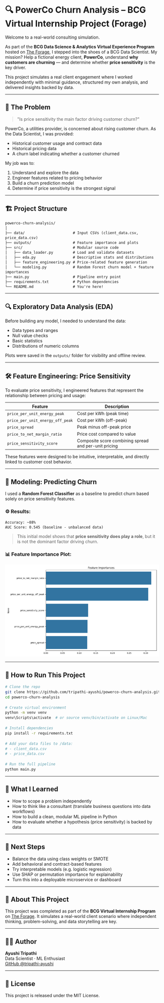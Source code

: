 # 🔍 PowerCo Churn Analysis – BCG Virtual Internship Project (Forage)

Welcome to a real-world consulting simulation.

As part of the **BCG Data Science & Analytics Virtual Experience Program** hosted on [The Forage](https://www.theforage.com/), I stepped into the shoes of a BCG Data Scientist. My mission? Help a fictional energy client, **PowerCo**, understand **why customers are churning** — and determine whether **price sensitivity** is the key driver.

This project simulates a real client engagement where I worked independently with minimal guidance, structured my own analysis, and delivered insights backed by data.

---

## 🧠 The Problem

> "Is price sensitivity the main factor driving customer churn?"

PowerCo, a utilities provider, is concerned about rising customer churn. As the Data Scientist, I was provided:
- Historical customer usage and contract data
- Historical pricing data
- A churn label indicating whether a customer churned

My job was to:
1. Understand and explore the data
2. Engineer features related to pricing behavior
3. Build a churn prediction model
4. Determine if price sensitivity is the strongest signal

---

## 🏗️ Project Structure

```
powerco-churn-analysis/
│
├── data/                      # Input CSVs (client_data.csv, price_data.csv)
├── outputs/                   # Feature importance and plots
├── src/                       # Modular source code
│   ├── data_loader.py         # Load and validate datasets
│   ├── eda.py                 # Descriptive stats and distributions
│   ├── feature_engineering.py # Price-related feature generation
│   └── modeling.py            # Random Forest churn model + feature importances
├── main.py                    # Pipeline entry point
├── requirements.txt           # Python dependencies
└── README.md                  # You're here!
```

---

## 🔍 Exploratory Data Analysis (EDA)

Before building any model, I needed to understand the data:
- Data types and ranges
- Null value checks
- Basic statistics
- Distributions of numeric columns

Plots were saved in the `outputs/` folder for visibility and offline review.

---

## 🛠️ Feature Engineering: Price Sensitivity

To evaluate price sensitivity, I engineered features that represent the relationship between pricing and usage:

| Feature | Description |
|---------|-------------|
| `price_per_unit_energy_peak` | Cost per kWh (peak time) |
| `price_per_unit_energy_off_peak` | Cost per kWh (off-peak) |
| `price_spread` | Peak minus off-peak price |
| `price_to_net_margin_ratio` | Price cost compared to value |
| `price_sensitivity_score` | Composite score combining spread and per-unit pricing |

These features were designed to be intuitive, interpretable, and directly linked to customer cost behavior.

---

## 🤖 Modeling: Predicting Churn

I used a **Random Forest Classifier** as a baseline to predict churn based solely on price sensitivity features.

### ⚙️ Results:
```text
Accuracy: ~88%
AUC Score: 0.545 (baseline - unbalanced data)
```

> This initial model shows that **price sensitivity does play a role**, but it is not the dominant factor driving churn.

### 📊 Feature Importance Plot:
![Feature Importance](outputs/feature_importance.png)

---

## 🚀 How to Run This Project

```bash
# Clone the repo
git clone https://github.com/tripathi-ayushi/powerco-churn-analysis.git
cd powerco-churn-analysis

# Create virtual environment
python -m venv venv
venv\Scripts\activate  # or source venv/bin/activate on Linux/Mac

# Install dependencies
pip install -r requirements.txt

# Add your data files to /data:
# - client_data.csv
# - price_data.csv

# Run the full pipeline
python main.py
```

---

## 📌 What I Learned

- How to scope a problem independently
- How to think like a consultant (translate business questions into data workflows)
- How to build a clean, modular ML pipeline in Python
- How to evaluate whether a hypothesis (price sensitivity) is backed by data

---

## 🧩 Next Steps

- Balance the data using class weights or SMOTE
- Add behavioral and contract-based features
- Try interpretable models (e.g. logistic regression)
- Use SHAP or permutation importance for explainability
- Turn this into a deployable microservice or dashboard

---

## 💼 About This Project

This project was completed as part of the **BCG Virtual Internship Program** on [The Forage](https://www.theforage.com). It simulates a real-world client scenario where independent thinking, problem-solving, and data storytelling are key.

---

## 👩‍💻 Author

**Ayushi Tripathi**  
Data Scientist · ML Enthusiast  
[GitHub @tripathi-ayushi](https://github.com/tripathi-ayushi)

---

## 📜 License

This project is released under the MIT License.
